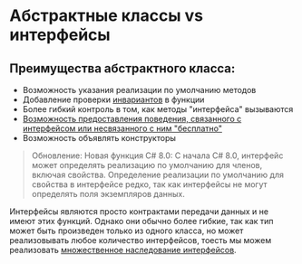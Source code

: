 # Абстрактные классы vs интерфейсы

## Преимущества абстрактного класса:

 - Возможность указания реализации по умолчанию методов
 - Добавление проверки [инвариантов](https://learn.microsoft.com/ru-ru/dotnet/framework/debug-trace-profile/code-contracts#:~:text=%D0%98%D0%BD%D0%B2%D0%B0%D1%80%D0%B8%D0%B0%D0%BD%D1%82%D1%8B%20%D0%BE%D0%B1%D1%8A%D0%B5%D0%BA%D1%82%D0%BE%D0%B2%20%E2%80%94%20%D1%8D%D1%82%D0%BE%20%D1%83%D1%81%D0%BB%D0%BE%D0%B2%D0%B8%D1%8F%2C,%D0%B8%D0%B4%D0%B5%D0%BD%D1%82%D0%B8%D1%84%D0%B8%D1%86%D0%B8%D1%80%D1%83%D1%8E%D1%82%D1%81%D1%8F%20%D0%BF%D0%BE%20%D0%BF%D0%BE%D0%BC%D0%B5%D1%82%D0%BA%D0%B5%20%D0%B0%D1%82%D1%80%D0%B8%D0%B1%D1%83%D1%82%D0%BE%D0%BC%20ContractInvariantMethodAttribute) в функции
 - Более гибкий контроль в том, как методы "интерфейса" вызываются
 - [Возможность предоставления поведения, связанного с интерфейсом или несвязанного с ним "бесплатно"](stackoverflow.com/questions/9143106/advantage-of-abstract-class-over-interface)
 - Возможность объявлять конструкторы

 > Обновление: Новая функция C# 8.0: С начала C# 8.0, интерфейс может определять реализацию по умолчанию для членов, включая свойства. Определение реализации по умолчанию для свойства в интерфейсе редко, так как интерфейсы не могут определять поля экземпляров данных.

Интерфейсы являются просто контрактами передачи данных и не имеют этих функций. Однако они обычно более гибкие, так как тип может быть произведен только из одного класса, но может реализовывать любое количество интерфейсов, тоесть мы можем реализовать [множественное наследование интерфейсов](./multiple_interface_inherit.md).